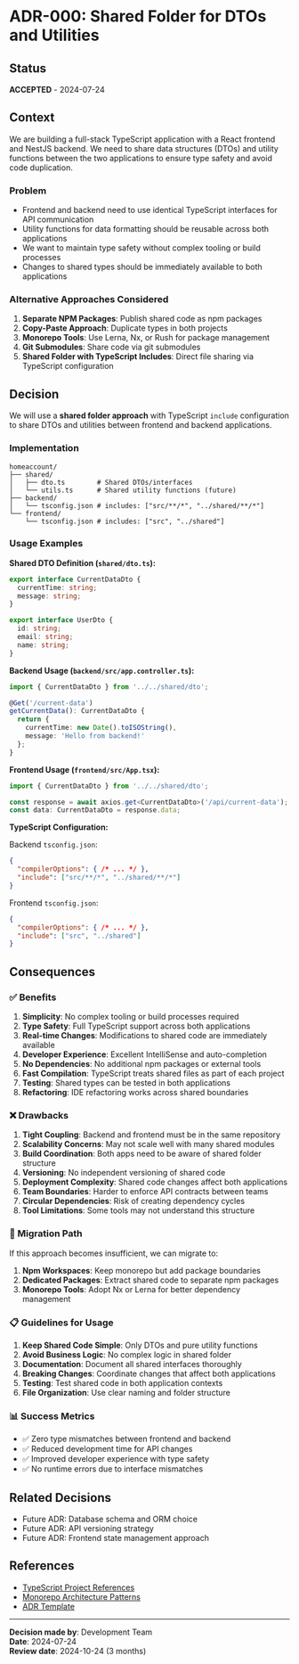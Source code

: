 # ADR-000: Shared Folder for DTOs and Utilities

## Status
**ACCEPTED** - 2024-07-24

## Context

We are building a full-stack TypeScript application with a React frontend and NestJS backend. We need to share data structures (DTOs) and utility functions between the two applications to ensure type safety and avoid code duplication.

### Problem
- Frontend and backend need to use identical TypeScript interfaces for API communication
- Utility functions for data formatting should be reusable across both applications
- We want to maintain type safety without complex tooling or build processes
- Changes to shared types should be immediately available to both applications

### Alternative Approaches Considered

1. **Separate NPM Packages**: Publish shared code as npm packages
2. **Copy-Paste Approach**: Duplicate types in both projects
3. **Monorepo Tools**: Use Lerna, Nx, or Rush for package management
4. **Git Submodules**: Share code via git submodules
5. **Shared Folder with TypeScript Includes**: Direct file sharing via TypeScript configuration

## Decision

We will use a **shared folder approach** with TypeScript `include` configuration to share DTOs and utilities between frontend and backend applications.

### Implementation

```
homeaccount/
├── shared/
│   ├── dto.ts        # Shared DTOs/interfaces
│   └── utils.ts      # Shared utility functions (future)
├── backend/
│   └── tsconfig.json # includes: ["src/**/*", "../shared/**/*"]
└── frontend/
    └── tsconfig.json # includes: ["src", "../shared"]
```

### Usage Examples

**Shared DTO Definition (`shared/dto.ts`):**
```typescript
export interface CurrentDataDto {
  currentTime: string;
  message: string;
}

export interface UserDto {
  id: string;
  email: string;
  name: string;
}
```

**Backend Usage (`backend/src/app.controller.ts`):**
```typescript
import { CurrentDataDto } from '../../shared/dto';

@Get('/current-data')
getCurrentData(): CurrentDataDto {
  return {
    currentTime: new Date().toISOString(),
    message: 'Hello from backend!'
  };
}
```

**Frontend Usage (`frontend/src/App.tsx`):**
```typescript
import { CurrentDataDto } from '../../shared/dto';

const response = await axios.get<CurrentDataDto>('/api/current-data');
const data: CurrentDataDto = response.data;
```

**TypeScript Configuration:**

Backend `tsconfig.json`:
```json
{
  "compilerOptions": { /* ... */ },
  "include": ["src/**/*", "../shared/**/*"]
}
```

Frontend `tsconfig.json`:
```json
{
  "compilerOptions": { /* ... */ },
  "include": ["src", "../shared"]
}
```

## Consequences

### ✅ Benefits

1. **Simplicity**: No complex tooling or build processes required
2. **Type Safety**: Full TypeScript support across both applications
3. **Real-time Changes**: Modifications to shared code are immediately available
4. **Developer Experience**: Excellent IntelliSense and auto-completion
5. **No Dependencies**: No additional npm packages or external tools
6. **Fast Compilation**: TypeScript treats shared files as part of each project
7. **Testing**: Shared types can be tested in both applications
8. **Refactoring**: IDE refactoring works across shared boundaries

### ❌ Drawbacks

1. **Tight Coupling**: Backend and frontend must be in the same repository
2. **Scalability Concerns**: May not scale well with many shared modules
3. **Build Coordination**: Both apps need to be aware of shared folder structure
4. **Versioning**: No independent versioning of shared code
5. **Deployment Complexity**: Shared code changes affect both applications
6. **Team Boundaries**: Harder to enforce API contracts between teams
7. **Circular Dependencies**: Risk of creating dependency cycles
8. **Tool Limitations**: Some tools may not understand this structure

### 🔄 Migration Path

If this approach becomes insufficient, we can migrate to:

1. **Npm Workspaces**: Keep monorepo but add package boundaries
2. **Dedicated Packages**: Extract shared code to separate npm packages
3. **Monorepo Tools**: Adopt Nx or Lerna for better dependency management

### 📋 Guidelines for Usage

1. **Keep Shared Code Simple**: Only DTOs and pure utility functions
2. **Avoid Business Logic**: No complex logic in shared folder
3. **Documentation**: Document all shared interfaces thoroughly
4. **Breaking Changes**: Coordinate changes that affect both applications
5. **Testing**: Test shared code in both application contexts
6. **File Organization**: Use clear naming and folder structure

### 📊 Success Metrics

- ✅ Zero type mismatches between frontend and backend
- ✅ Reduced development time for API changes
- ✅ Improved developer experience with type safety
- ✅ No runtime errors due to interface mismatches

## Related Decisions

- Future ADR: Database schema and ORM choice
- Future ADR: API versioning strategy
- Future ADR: Frontend state management approach

## References

- [TypeScript Project References](https://www.typescriptlang.org/docs/handbook/project-references.html)
- [Monorepo Architecture Patterns](https://monorepo.tools/)
- [ADR Template](https://github.com/joelparkerhenderson/architecture-decision-record)

---

**Decision made by**: Development Team  
**Date**: 2024-07-24  
**Review date**: 2024-10-24 (3 months) 